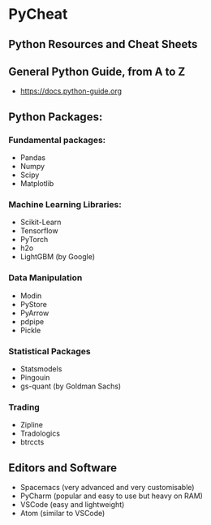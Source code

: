 # PyCheat
Python Resources and Cheat Sheets
---

## General Python Guide, from A to Z

- https://docs.python-guide.org


## Python Packages:

### Fundamental packages:

- Pandas
- Numpy
- Scipy
- Matplotlib

### Machine Learning Libraries:

- Scikit-Learn
- Tensorflow
- PyTorch
- h2o
- LightGBM (by Google)

### Data Manipulation

- Modin
- PyStore
- PyArrow
- pdpipe
- Pickle


### Statistical Packages

- Statsmodels
- Pingouin
- gs-quant (by Goldman Sachs)


### Trading

- Zipline
- Tradologics
- btrccts


## Editors and Software

- Spacemacs (very advanced and very customisable)
- PyCharm (popular and easy to use but heavy on RAM)
- VSCode (easy and lightweight)
- Atom (similar to VSCode)
